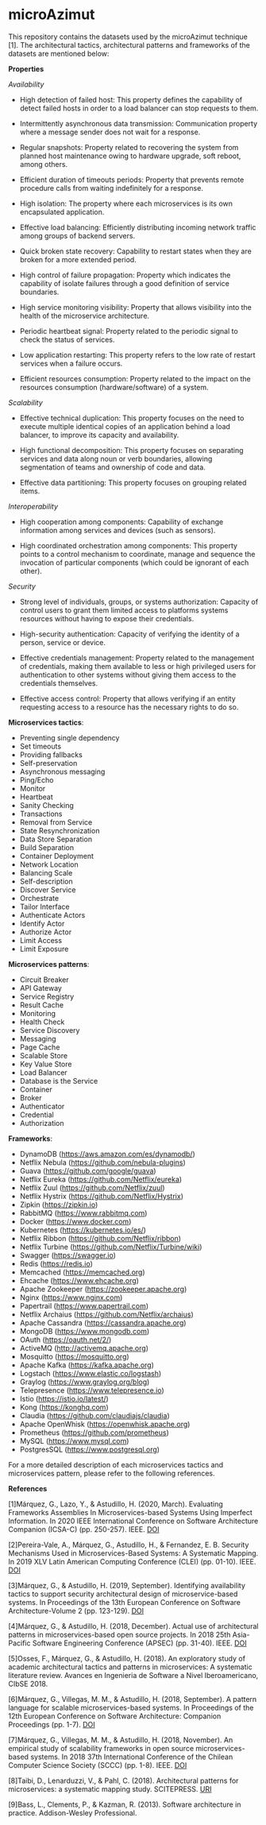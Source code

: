 # microAzimut

This repository contains the datasets used by the microAzimut technique [1]. The architectural tactics, architectural patterns and frameworks of the datasets are mentioned below:

**Properties**

*Availability*

- High detection of failed host: This property defines the capability of detect failed hosts in order to a load balancer can stop requests to them.

- Intermittently asynchronous data transmission: Communication property where a message sender does not wait for a response.

- Regular snapshots: Property related to recovering the system from planned host maintenance owing to hardware upgrade, soft reboot, among others.

- Efficient duration of timeouts periods: Property that prevents remote procedure calls from waiting indefinitely for a response.

- High isolation: The property where each microservices is its own encapsulated application.

- Effective load balancing: Efficiently distributing incoming network traffic among groups of backend servers.

- Quick broken state recovery: Capability to restart states when they are broken for a more extended period.

- High control of failure propagation: Property which indicates the capability of isolate failures through a good definition of service boundaries.

- High service monitoring visibility: Property that allows visibility into the health of the microservice architecture.

- Periodic heartbeat signal: Property related to the periodic signal to check the status of services.

- Low application restarting: This property refers to the low rate of restart services when a failure occurs.

- Efficient resources consumption: Property related to the impact on the resources consumption (hardware/software) of a system.

*Scalability*

- Effective technical duplication: This property focuses on the need to execute multiple identical copies of an application behind a load balancer, to improve its capacity and availability.

- High functional decomposition: This property focuses on separating services and data along noun or verb boundaries, allowing segmentation of teams and ownership of code and data.

- Effective data partitioning: This property focuses on grouping related items.

*Interoperability*

- High cooperation among components: Capability of exchange information among services and devices (such as sensors).

- High coordinated orchestration among components: This property points to a control mechanism to coordinate, manage and sequence the invocation of particular components (which could be ignorant of each other).

*Security*

- Strong level of individuals, groups, or systems authorization: Capacity of control users to grant them limited access to platforms systems resources without having to expose their credentials.

- High-security authentication: Capacity of verifying the identity of a person, service or device.

- Effective credentials management: Property related to the management of credentials, making them available to less or high privileged users for authentication to other systems without giving them access to the credentials themselves.

- Effective access control: Property that allows verifying if an entity requesting access to a resource has the necessary rights to do so.

**Microservices tactics**:

- Preventing single dependency	
- Set timeouts	
- Providing fallbacks	
- Self-preservation	
- Asynchronous messaging	
- Ping/Echo	
- Monitor	
- Heartbeat	
- Sanity Checking	
- Transactions	
- Removal from Service	
- State Resynchronization	
- Data Store Separation	
- Build Separation	
- Container Deployment	
- Network Location	
- Balancing Scale	
- Self-description	
- Discover Service	
- Orchestrate	
- Tailor Interface	
- Authenticate Actors	
- Identify Actor	
- Authorize Actor	
- Limit Access	
- Limit Exposure

**Microservices patterns**:

- Circuit Breaker
- API Gateway
- Service Registry
- Result Cache
- Monitoring
- Health Check
- Service Discovery
- Messaging
- Page Cache
- Scalable Store
- Key Value Store
- Load Balancer
- Database is the Service
- Container
- Broker
- Authenticator
- Credential
- Authorization

**Frameworks**:

- DynamoDB (https://aws.amazon.com/es/dynamodb/)
- Netflix Nebula (https://github.com/nebula-plugins)
- Guava (https://github.com/google/guava)
- Netflix Eureka (https://github.com/Netflix/eureka)
- Netflix Zuul (https://github.com/Netflix/zuul)
- Netflix Hystrix (https://github.com/Netflix/Hystrix)
- Zipkin (https://zipkin.io)
- RabbitMQ (https://www.rabbitmq.com)
- Docker (https://www.docker.com)
- Kubernetes (https://kubernetes.io/es/)
- Netflix Ribbon (https://github.com/Netflix/ribbon)
- Netflix Turbine (https://github.com/Netflix/Turbine/wiki)
- Swagger (https://swagger.io)
- Redis (https://redis.io)
- Memcached (https://memcached.org)
- Ehcache (https://www.ehcache.org)
- Apache Zookeeper (https://zookeeper.apache.org)
- Nginx (https://www.nginx.com)
- Papertrail (https://www.papertrail.com)
- Netflix Archaius (https://github.com/Netflix/archaius)
- Apache Cassandra (https://cassandra.apache.org)
- MongoDB (https://www.mongodb.com)
- OAuth (https://oauth.net/2/)
- ActiveMQ (http://activemq.apache.org) 
- Mosquitto (https://mosquitto.org)
- Apache Kafka (https://kafka.apache.org)
- Logstach (https://www.elastic.co/logstash)
- Graylog (https://www.graylog.org/blog)
- Telepresence (https://www.telepresence.io)
- Istio (https://istio.io/latest/)
- Kong (https://konghq.com)
- Claudia (https://github.com/claudiajs/claudia)
- Apache OpenWhisk (https://openwhisk.apache.org)
- Prometheus (https://github.com/prometheus)
- MySQL (https://www.mysql.com)
- PostgresSQL (https://www.postgresql.org)

For a more detailed description of each microservices tactics and microservices pattern, please refer to the following references.

**References**

[1]Márquez, G., Lazo, Y., & Astudillo, H. (2020, March). Evaluating Frameworks Assemblies In Microservices-based Systems Using Imperfect Information. In 2020 IEEE International Conference on Software Architecture Companion (ICSA-C) (pp. 250-257). IEEE. [DOI](https://doi.org/10.1109/ICSA-C50368.2020.00049)

[2]Pereira-Vale, A., Márquez, G., Astudillo, H., & Fernandez, E. B. Security Mechanisms Used in Microservices-Based Systems: A Systematic Mapping. In 2019 XLV Latin American Computing Conference (CLEI) (pp. 01-10). IEEE. [DOI](https://doi.org/10.1109/CLEI47609.2019.235060)

[3]Márquez, G., & Astudillo, H. (2019, September). Identifying availability tactics to support security architectural design of microservice-based systems. In Proceedings of the 13th European Conference on Software Architecture-Volume 2 (pp. 123-129). [DOI](https://doi.org/10.1145/3344948.3344996)

[4]Márquez, G., & Astudillo, H. (2018, December). Actual use of architectural patterns in microservices-based open source projects. In 2018 25th Asia-Pacific Software Engineering Conference (APSEC) (pp. 31-40). IEEE. [DOI](https://doi.org/10.1109/APSEC.2018.00017)

[5]Osses, F., Márquez, G., & Astudillo, H. (2018). An exploratory study of academic architectural tactics and patterns in microservices: A systematic literature review. Avances en Ingenieria de Software a Nivel Iberoamericano, CIbSE 2018.

[6]Márquez, G., Villegas, M. M., & Astudillo, H. (2018, September). A pattern language for scalable microservices-based systems. In Proceedings of the 12th European Conference on Software Architecture: Companion Proceedings (pp. 1-7). [DOI](https://doi.org/10.1145/3241403.3241429)

[7]Márquez, G., Villegas, M. M., & Astudillo, H. (2018, November). An empirical study of scalability frameworks in open source microservices-based systems. In 2018 37th International Conference of the Chilean Computer Science Society (SCCC) (pp. 1-8). IEEE. [DOI](https://doi.org/10.1109/SCCC.2018.8705256)

[8]Taibi, D., Lenarduzzi, V., & Pahl, C. (2018). Architectural patterns for microservices: a systematic mapping study. SCITEPRESS. [URI](http://hdl.handle.net/10863/5599)

[9]Bass, L., Clements, P., & Kazman, R. (2013). Software architecture in practice. Addison-Wesley Professional.

